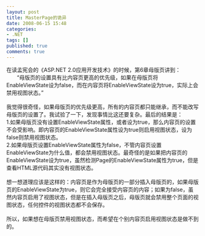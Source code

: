 ```yaml
---
layout: post
title: MasterPage的诡异
date: 2008-06-15 15:48
categories:
- .NET
tags: []
published: true
comments: true
---
```

<p>在读孟宪会的《ASP.NET 2.0应用开发技术》的时候，第6章母版页讲到：<br />
&nbsp;&nbsp;&nbsp;&nbsp;&nbsp;&nbsp;&nbsp;&#8220;母版页的设置具有比内容页更高的优先级，如果在母版页将EnableViewState设为false，而在内容页将EnableViewState设为true，实际上会禁用视图状态。&#8221;<br />
<br />
我觉得很奇怪，如果母版页的优先级更高，所有的内容页都只能继承，而不能改写母版页的设置了。我试验了一下，发现事情比这还要复杂。最后的结果是：<br />
1.如果母版页没有设置EnableViewState属性，或者设为true，那么内容页的设置不会受影响。即内容页的EnableViewState属性设为true则启用视图状态，设为false则禁用视图状态。<br />
2.如果母版页设置EnableViewState属性为false，不管内容页设置EnableViewState为什么值，都会禁用视图状态。最奇怪的是如果把内容页的EnableViewState设为true，虽然检测Page的EnableViewState属性为true，但是查看HTML源代码其实没有视图状态。<br />
<br />
想一想道理应该是这样的：内容页是作为母版页的一部分插入母版页的，如果母版页的EnableViewState为true，则它会完全接受内容页的内容；如果为false，虽然内容页启用了视图状态，但是在插入母版页之后，母版页就会禁用整个页面的视图状态，任何控件的视图状态都不会保存。<br />
<br />
所以，如果想在母版页禁用视图状态，而希望在个别内容页启用视图状态是做不到的。</p>
